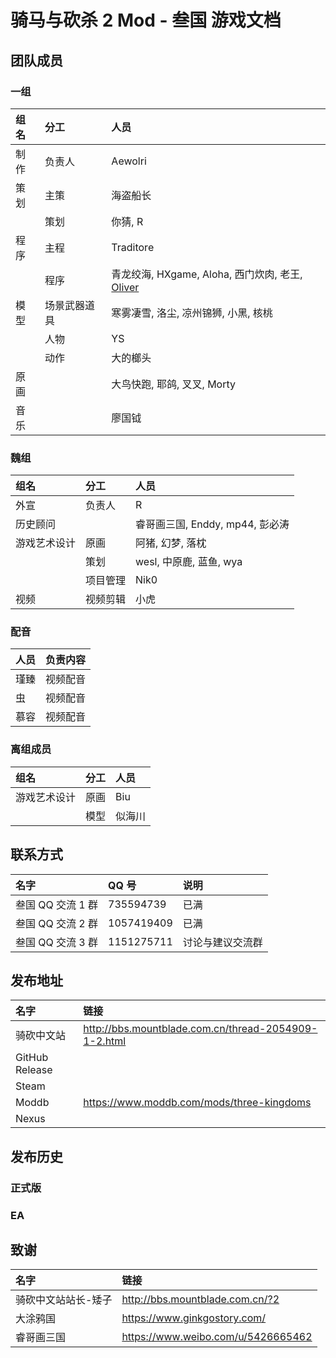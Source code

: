 # 骑马与砍杀 2 Mod - 叁国 游戏文档

## 团队成员

### 一组

| 组名 | 分工         | 人员                                                                             |
| :--- | :----------- | :------------------------------------------------------------------------------- |
| 制作 | 负责人       | Aewolri                                                                          |
| 策划 | 主策         | 海盗船长                                                                         |
|      | 策划         | 你猜, R                                                                          |
| 程序 | 主程         | Traditore                                                                        |
|      | 程序         | 青龙绞海, HXgame, Aloha, 西门炊肉, 老王, [Oliver](mailto:munoliver007@gmail.com) |
| 模型 | 场景武器道具 | 寒雾凄雪, 洛尘, 凉州锦狮, 小黑, 核桃                                             |
|      | 人物         | YS                                                                               |
|      | 动作         | 大的榔头                                                                         |
| 原画 |              | 大鸟快跑, 耶鸽, 叉叉, Morty                                                      |
| 音乐 |              | 廖国钺                                                                           |

### 魏组

| 组名         | 分工     | 人员                            |
| :----------- | :------- | :------------------------------ |
| 外宣         | 负责人   | R                               |
| 历史顾问     |          | 睿哥画三国, Enddy, mp44, 彭必涛 |
| 游戏艺术设计 | 原画     | 阿猪, 幻梦, 落枕                |
|              | 策划     | wesl, 中原鹿, 蓝鱼, wya         |
|              | 项目管理 | Nik0                            |
| 视频         | 视频剪辑 | 小虎                            |

### 配音

| 人员 | 负责内容 |
| :--- | :------- |
| 瑾臻 | 视频配音 |
| 虫   | 视频配音 |
| 慕容 | 视频配音 |

### 离组成员

| 组名         | 分工 | 人员 |
| :----------- | :--- | :--- |
| 游戏艺术设计 | 原画 | Biu  |
|              | 模型     | 似海川                          |

## 联系方式

| 名字              | QQ 号      | 说明             |
| :---------------- | :--------- | :--------------- |
| 叁国 QQ 交流 1 群 | 735594739  | 已满             |
| 叁国 QQ 交流 2 群 | 1057419409 | 已满             |
| 叁国 QQ 交流 3 群 | 1151275711 | 讨论与建议交流群 |

## 发布地址

| 名字           | 链接                                                 |
| :------------- | :--------------------------------------------------- |
| 骑砍中文站     | http://bbs.mountblade.com.cn/thread-2054909-1-2.html |
| GitHub Release |                                                      |
| Steam          |                                                      |
| Moddb          | https://www.moddb.com/mods/three-kingdoms            |
| Nexus          |                                                      |

## 发布历史

### 正式版

### EA

## 致谢

| 名字                | 链接                               |
| :------------------ | :--------------------------------- |
| 骑砍中文站站长-矮子 | http://bbs.mountblade.com.cn/?2    |
| 大涂鸦国            | https://www.ginkgostory.com/       |
| 睿哥画三国          | https://www.weibo.com/u/5426665462 |
